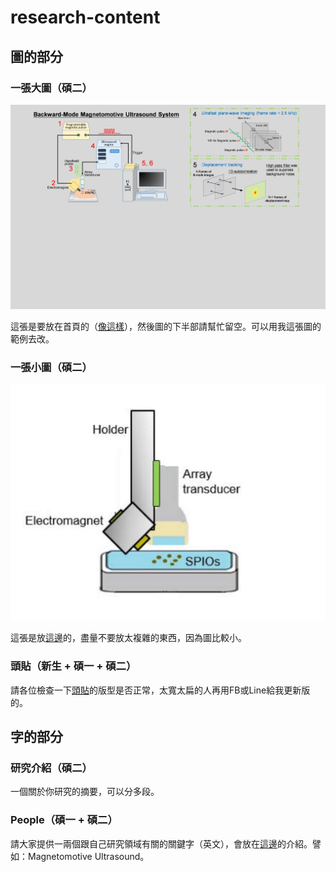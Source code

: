 # research-content

## 圖的部分

### 一張大圖（碩二）

![](./slide-demo.png)

這張是要放在首頁的（[像這樣](https://rabbit1010.github.io/Lab705-webpage/)），然後圖的下半部請幫忙留空。可以用我這張圖的範例去改。

### 一張小圖（碩二）
![](./about.jpg)

這張是放[這邊](https://rabbit1010.github.io/Lab705-webpage/research.html)的，盡量不要放太複雜的東西，因為圖比較小。

### 頭貼（新生 + 碩一 + 碩二）

請各位檢查一下[頭貼](https://rabbit1010.github.io/Lab705-webpage/people.html)的版型是否正常，太寬太扁的人再用FB或Line給我更新版的。

## 字的部分

### 研究介紹（碩二）

一個關於你研究的摘要，可以分多段。

### People（碩一 + 碩二）

請大家提供一兩個跟自己研究領域有關的關鍵字（英文），會放在[這邊](https://rabbit1010.github.io/Lab705-webpage/people.html)的介紹。譬如：Magnetomotive Ultrasound。


